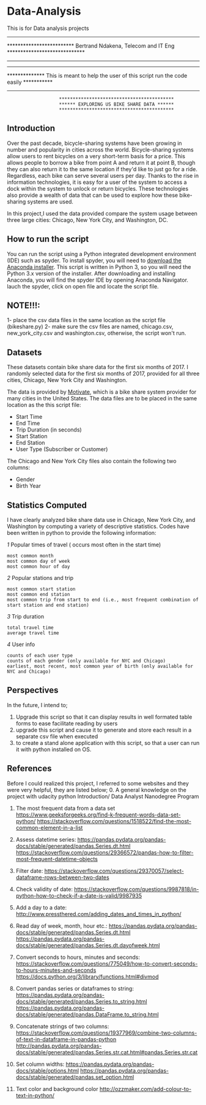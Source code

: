# Data-Analysis
This is for Data analysis projects


********************************************************************************************
************************* Bertrand Ndakena, Telecom and IT Eng *****************************
********************************************************************************************
********************************************************************************************
************** This is meant to help the user of this script run the code easily ***********
********************************************************************************************

                       ******************************************
                       ****** EXPLORING US BIKE SHARE DATA ******
                       ******************************************
                       
                       
## Introduction

Over the past decade, bicycle-sharing systems have been growing in number and popularity in cities across the world. Bicycle-sharing systems allow users to rent bicycles on a very short-term basis for a price. This allows people to borrow a bike from point A and return it at point B, though they can also return it to the same location if they'd like to just go for a ride. Regardless, each bike can serve several users per day.
Thanks to the rise in information technologies, it is easy for a user of the system to access a dock within the system to unlock or return bicycles. These technologies also provide a wealth of data that can be used to explore how these bike-sharing systems are used.

In this project,I used the data provided compare the system usage between three large cities: Chicago, New York City, and Washington, DC.

## How to run the script
You can run the script using a Python integrated development environment (IDE) such as spyder. To install spyder, you will need to [download the Anaconda installer](https://www.anaconda.com/download/). This script is written in Python 3, so you will need the Python 3.x version of the installer. After downloading and installing Anaconda, you will find the spyder IDE by opening Anaconda Navigator. lauch the spyder, click on  open file and locate the script file.

## NOTE!!!:
1- place the csv data files in the same location as the script file (bikeshare.py)
2- make sure the csv files are  named, chicago.csv, new_york_city.csv and washington.csv, otherwise, the script won't run.

## Datasets
These datasets contain bike share data for the first six months of 2017. I randomly selected data for the first six months of 2017, provided for all three cities, Chicago, New York City and Washington.

The data is provided by [Motivate](https://www.motivateco.com/), which is a bike share system provider for many cities in the United States. The data files are to be placed in the same location as the this script file:

* Start Time
* End Time
* Trip Duration (in seconds)
* Start Station
* End Station
* User Type (Subscriber or Customer)

The Chicago and New York City files also contain the following two columns:
* Gender
* Birth Year

## Statistics Computed

I have clearly analyzed bike share data use in Chicago, New York City, and Washington by computing a variety of descriptive statistics. Codes have been written in python to provide the following information:

*1* Popular times of travel ( occurs most often in the start time)

    most common month
    most common day of week
    most common hour of day

*2* Popular stations and trip

    most common start station
    most common end station
    most common trip from start to end (i.e., most frequent combination of start station and end station)

*3* Trip duration

    total travel time
    average travel time

*4* User info

    counts of each user type
    counts of each gender (only available for NYC and Chicago)
    earliest, most recent, most common year of birth (only available for NYC and Chicago)

## Perspectives
In the future, I intend to;
1. Upgrade this script so that it can display results in well formated table forms to ease facilitate reading by users
2. upgrade this script and cause it to generate and store each result in a separate csv file when executed
3. to create a stand alone application with this script, so that a user can run it with python installed on OS.

## References
Before I could realized this project, I referred to some websites and they were very helpful, they are listed below;
0. A general knowledge on the project with udacity python Introduction/ Data Analyst Nanodegree Program
1. The most frequent data from a data set
    https://www.geeksforgeeks.org/find-k-frequent-words-data-set-python/
    https://stackoverflow.com/questions/1518522/find-the-most-common-element-in-a-list
2. Assess datetime series:
     https://pandas.pydata.org/pandas-docs/stable/generated/pandas.Series.dt.html
     https://stackoverflow.com/questions/29366572/pandas-how-to-filter-most-frequent-datetime-objects

3. Filter date:
     https://stackoverflow.com/questions/29370057/select-dataframe-rows-between-two-dates

4. Check validity of date:
     https://stackoverflow.com/questions/9987818/in-python-how-to-check-if-a-date-is-valid/9987935

5. Add a day to a date:
     http://www.pressthered.com/adding_dates_and_times_in_python/

6. Read day of week, month, hour etc.:
     https://pandas.pydata.org/pandas-docs/stable/generated/pandas.Series.dt.html
     https://pandas.pydata.org/pandas-docs/stable/generated/pandas.Series.dt.dayofweek.html

7. Convert seconds to hours, minutes and seconds:
     https://stackoverflow.com/questions/775049/how-to-convert-seconds-to-hours-minutes-and-seconds
     https://docs.python.org/3/library/functions.html#divmod

8. Convert pandas series or dataframes to string:
     https://pandas.pydata.org/pandas-docs/stable/generated/pandas.Series.to_string.html
     https://pandas.pydata.org/pandas-docs/stable/generated/pandas.DataFrame.to_string.html

9. Concatenate strings of two columns:
     https://stackoverflow.com/questions/19377969/combine-two-columns-of-text-in-dataframe-in-pandas-python
     http://pandas.pydata.org/pandas-docs/stable/generated/pandas.Series.str.cat.html#pandas.Series.str.cat

10. Set column widths:
      https://pandas.pydata.org/pandas-docs/stable/options.html
      https://pandas.pydata.org/pandas-docs/stable/generated/pandas.set_option.html
11. Text color and background color
      http://ozzmaker.com/add-colour-to-text-in-python/


